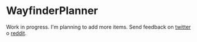 # WayfinderPlanner

Work in progress. I'm planning to add more items. Send feedback on [twitter](https://twitter.com/Branpg_Yelren) o [reddit](https://www.reddit.com/user/Branpg).

